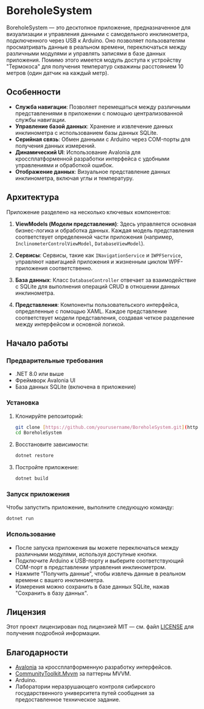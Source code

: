 # BoreholeSystem

BoreholeSystem — это десктопное приложение, предназначенное для визуализации и управления данными с самодельного инклинометра, подключенного через USB к Arduino. Оно позволяет пользователям просматривать данные в реальном времени, переключаться между различными модулями и управлять записями в базе данных приложения.
Помимо этого имеется модуль доступа к устройству "Термокоса" для получения температур скважины расстоянием 10 метров (один датчик на каждый метр).
## Особенности

- **Служба навигации**: Позволяет перемещаться между различными представлениями в приложении с помощью централизованной службы навигации.
- **Управление базой данных**: Хранение и извлечение данных инклинометра с использованием базы данных SQLite.
- **Серийная связь**: Обмен данными с Arduino через COM-порты для получения данных измерений.
- **Динамический UI**: Использование Avalonia для кроссплатформенной разработки интерфейса с удобными управлениями и обработкой ошибок.
- **Отображение данных**: Визуальное представление данных инклинометра, включая углы и температуру.

## Архитектура

Приложение разделено на несколько ключевых компонентов:

1. **ViewModels (Модели представления)**: Здесь управляется основная бизнес-логика и обработка данных. Каждая модель представления соответствует определенной части приложения (например, `InclinometerControlViewModel`, `DatabaseViewModel`).
   
2. **Сервисы**: Сервисы, такие как `INavigationService` и `IWPFService`, управляют навигацией приложения и жизненным циклом WPF-приложения соответственно.

3. **База данных**: Класс `DatabaseController` отвечает за взаимодействие с SQLite для выполнения операций CRUD в отношении данных инклинометра.

4. **Представления**: Компоненты пользовательского интерфейса, определенные с помощью XAML. Каждое представление соответствует модели представления, создавая четкое разделение между интерфейсом и основной логикой.

## Начало работы

### Предварительные требования

- .NET 8.0 или выше
- Фреймворк Avalonia UI
- База данных SQLite (включена в приложение)

### Установка

1. Клонируйте репозиторий:
   ```sh
   git clone [https://github.com/yourusername/BoreholeSystem.git](https://github.com/CNTJManoi/BoreholeSystem.git)
   cd BoreholeSystem
   ```

2. Восстановите зависимости:
   ```sh
   dotnet restore
   ```

3. Постройте приложение:
   ```sh
   dotnet build
   ```

### Запуск приложения

Чтобы запустить приложение, выполните следующую команду:

```sh
dotnet run
```

### Использование

- После запуска приложения вы можете переключаться между различными модулями, используя доступные кнопки.
- Подключите Arduino к USB-порту и выберите соответствующий COM-порт в представлении управления инклинометром.
- Нажмите "Получить данные", чтобы извлечь данные в реальном времени с вашего инклинометра.
- Измерения можно сохранить в базе данных SQLite, нажав "Сохранить в базу данных".

## Лицензия

Этот проект лицензирован под лицензией MIT — см. файл [LICENSE](LICENSE) для получения подробной информации. 

## Благодарности

- [Avalonia](https://avaloniaui.net/) за кроссплатформенную разработку интерфейсов.
- [CommunityToolkit.Mvvm](https://learn.microsoft.com/ru-ru/communitytoolkit/mvvm/) за паттерны MVVM.
- Arduino.
- Лаборатории неразрушающего контроля сибирского государственного университета путей сообщения за предоставленное техническое задание.
